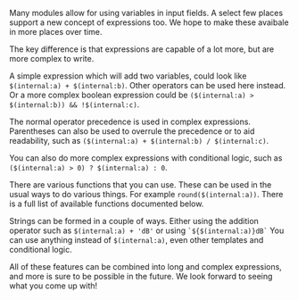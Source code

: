 Many modules allow for using variables in input fields. A select few places support a new concept of expressions too. We hope to make these avaibale in more places over time.

The key difference is that expressions are capable of a lot more, but are more complex to write.

A simple expression which will add two variables, could look like `$(internal:a) + $(internal:b)`. Other operators can be used here instead.
Or a more complex boolean expression could be `($(internal:a) > $(internal:b)) && !$(internal:c)`.

The normal operator precedence is used in complex expressions. Parentheses can also be used to overrule the precedence or to aid readability, such as `($(internal:a) + $(internal:b) / $(internal:c)`.

You can also do more complex expressions with conditional logic, such as `($(internal:a) > 0) ? $(internal:a) : 0`.

There are various functions that you can use. These can be used in the usual ways to do various things. For example `round($(internal:a))`. There is a full list of available functions documented below.

Strings can be formed in a couple of ways. Either using the addition operator such as `$(internal:a) + 'dB'` or using `` `${$(internal:a)}dB` `` You can use anything instead of `$(internal:a)`, even other templates and conditional logic.

All of these features can be combined into long and complex expressions, and more is sure to be possible in the future. We look forward to seeing what you come up with!

